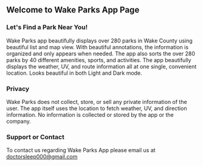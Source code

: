 ## Welcome to Wake Parks App Page
### Let's Find a Park Near You!

Wake Parks app beautifully displays over 280 parks in Wake County using beautiful list and map view. With beautiful annotations, the information is organized and only appears when needed. The app also sorts the over 280 parks by 40 different amenities, sports, and activities. The app beautifully displays the weather, UV, and route information all at one single, convenient location. Looks beautiful in both Light and Dark mode.

### Privacy
Wake Parks does not collect, store, or sell any private information of the user. The app itself uses the location to fetch weather, UV, and direction information. No information is collected or stored by the app or the company. 



### Support or Contact

To contact us regarding Wake Parks App please email us at [doctorsleep000@gmail.com](doctorsleep000@gmail.com)


